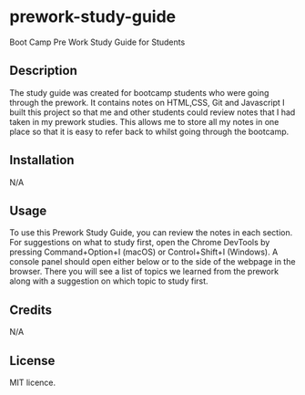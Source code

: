 # prework-study-guide
Boot Camp Pre Work Study Guide for Students

## Description

The study guide was created for bootcamp students who were going through the prework. It contains notes on HTML,CSS, Git and Javascript
I built this project so that me and other students could review notes that I had taken in my prework studies. This allows me to store all my notes in one place so that it is easy to refer back to whilst going through the bootcamp.

## Installation

N/A

## Usage

To use this Prework Study Guide, you can review the notes in each section. For suggestions on what to study first, open the Chrome DevTools by pressing Command+Option+I (macOS) or Control+Shift+I (Windows). A console panel should open either below or to the side of the webpage in the browser. There you will see a list of topics we learned from the prework along with a suggestion on which topic to study first.

## Credits

N/A

## License

MIT licence.





